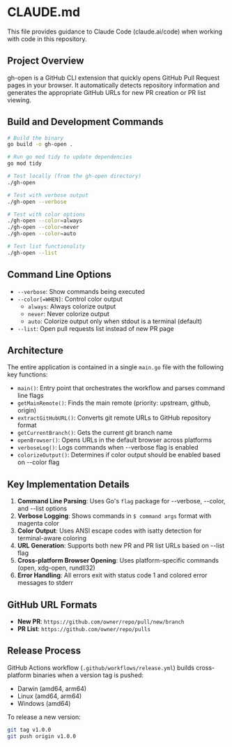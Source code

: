 # CLAUDE.md

This file provides guidance to Claude Code (claude.ai/code) when working with code in this repository.

## Project Overview

gh-open is a GitHub CLI extension that quickly opens GitHub Pull Request pages in your browser. It automatically detects repository information and generates the appropriate GitHub URLs for new PR creation or PR list viewing.

## Build and Development Commands

```bash
# Build the binary
go build -o gh-open .

# Run go mod tidy to update dependencies
go mod tidy

# Test locally (from the gh-open directory)
./gh-open

# Test with verbose output
./gh-open --verbose

# Test with color options
./gh-open --color=always
./gh-open --color=never
./gh-open --color=auto

# Test list functionality
./gh-open --list
```

## Command Line Options

- `--verbose`: Show commands being executed
- `--color[=WHEN]`: Control color output
  - `always`: Always colorize output
  - `never`: Never colorize output  
  - `auto`: Colorize output only when stdout is a terminal (default)
- `--list`: Open pull requests list instead of new PR page

## Architecture

The entire application is contained in a single `main.go` file with the following key functions:

- `main()`: Entry point that orchestrates the workflow and parses command line flags
- `getMainRemote()`: Finds the main remote (priority: upstream, github, origin)
- `extractGitHubURL()`: Converts git remote URLs to GitHub repository format
- `getCurrentBranch()`: Gets the current git branch name
- `openBrowser()`: Opens URLs in the default browser across platforms
- `verboseLog()`: Logs commands when --verbose flag is enabled
- `colorizeOutput()`: Determines if color output should be enabled based on --color flag

## Key Implementation Details

1. **Command Line Parsing**: Uses Go's `flag` package for --verbose, --color, and --list options
2. **Verbose Logging**: Shows commands in `$ command args` format with magenta color
3. **Color Output**: Uses ANSI escape codes with isatty detection for terminal-aware coloring
4. **URL Generation**: Supports both new PR and PR list URLs based on --list flag
5. **Cross-platform Browser Opening**: Uses platform-specific commands (open, xdg-open, rundll32)
6. **Error Handling**: All errors exit with status code 1 and colored error messages to stderr

## GitHub URL Formats

- **New PR**: `https://github.com/owner/repo/pull/new/branch`
- **PR List**: `https://github.com/owner/repo/pulls`

## Release Process

GitHub Actions workflow (`.github/workflows/release.yml`) builds cross-platform binaries when a version tag is pushed:
- Darwin (amd64, arm64)
- Linux (amd64, arm64)  
- Windows (amd64)

To release a new version:
```bash
git tag v1.0.0
git push origin v1.0.0
```